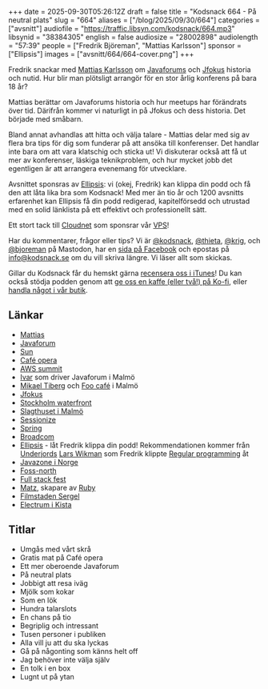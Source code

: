 +++
date = 2025-09-30T05:26:12Z
draft = false
title = "Kodsnack 664 - På neutral plats"
slug = "664"
aliases = ["/blog/2025/09/30/664"]
categories = ["avsnitt"]
audiofile = "https://traffic.libsyn.com/kodsnack/664.mp3"
libsynid = "38384305"
english = false
audiosize = "28002898"
audiolength = "57:39"
people = ["Fredrik Björeman", "Mattias Karlsson"]
sponsor = ["Ellipsis"]
images = ["avsnitt/664/664-cover.png"]
+++

Fredrik snackar med [Mattias Karlsson](https://www.linkedin.com/in/mattiask/) om [Javaforums](http://www.jforum.se/) och [Jfokus](https://www.jfokus.se/) historia och nutid. Hur blir man plötsligt arrangör för en stor årlig konferens på bara 18 år?

Mattias berättar om Javaforums historia och hur meetups har förändrats över tid. Därifrån kommer vi naturligt in på Jfokus och dess historia. Det började med småbarn.

Bland annat avhandlas att hitta och välja talare - Mattias delar med sig av flera bra tips för dig som funderar på att ansöka till konferenser. Det handlar inte bara om att vara klatschig och sticka ut! Vi diskuterar också att få ut mer av konferenser, läskiga teknikproblem, och hur mycket jobb det egentligen är att arrangera evenemang för utvecklare.

Avsnittet sponsras av [Ellipsis](http://www.ellipsis.se): vi (okej, Fredrik) kan klippa din podd och få den att låta lika bra som Kodsnack! Med mer än tio år och 1200 avsnitts erfarenhet kan Ellipsis få din podd redigerad, kapitelförsedd och utrustad med en solid länklista på ett effektivt och professionellt sätt.

Ett stort tack till [Cloudnet](https://www.cloudnet.se) som sponsrar vår [VPS](https://en.wikipedia.org/wiki/Virtual_private_server)!

Har du kommentarer, frågor eller tips? Vi är [@kodsnack](https://social.podsnack.se/@kodsnack), [@thieta](https://6510.nu/@thieta), [@krig](https://6510.nu/@krig), och [@bjoreman](https://toot.cafe/@bjoreman) på Mastodon, har en [sida på Facebook](https://www.facebook.com/) och epostas på [info@kodsnack.se](mailto:info@kodsnack.se) om du vill skriva längre. Vi läser allt som skickas.

Gillar du Kodsnack får du hemskt gärna [recensera oss i iTunes](https://itunes.apple.com/se/podcast/kodsnack/id561631498?l=en)! Du kan också stödja podden genom att <a href="https://ko-fi.com/kodsnack" rel="payment">ge oss en kaffe (eller två!) på Ko-fi</a>, eller [handla något i vår butik](https://shop.spreadshirt.se/kodsnack/).

## Länkar
* [Mattias](https://www.linkedin.com/in/mattiask/)
* [Javaforum](http://www.jforum.se/)
* [Sun](https://en.wikipedia.org/wiki/Sun_Microsystems)
* [Café opera](https://sv.wikipedia.org/wiki/Caf%C3%A9_Opera)
* [AWS summit](https://aws.amazon.com/events/summits/)
* [Ivar](https://www.linkedin.com/in/ivargrimstad/?originalSubdomain=se) som driver Javaforum i Malmö
* [Mikael Tiberg](https://www.linkedin.com/in/michaeltiberg/?originalSubdomain=se) och [Foo café](https://foocafe.org/) i Malmö
* [Jfokus](https://www.jfokus.se/)
* [Stockholm waterfront](https://stockholmwaterfront.com/)
* [Slagthuset i Malmö](https://www.slagthuset.se/)
* [Sessionize](https://sessionize.com/)
* [Spring](https://en.wikipedia.org/wiki/Spring_Framework)
* [Broadcom](https://en.wikipedia.org/wiki/Broadcom)
* [Ellipsis](http://www.ellipsis.se) - låt Fredrik klippa din podd! Rekommendationen kommer från [Underjords](https://underjord.io/) [Lars Wikman](https://underjord.io/lars.html) som Fredrik klippte [Regular programming](https://www.regprog.com/) åt
* [Javazone i Norge](https://2025.javazone.no/en/aboutUs)
* [Foss-north](https://foss-north.se/)
* [Full stack fest](https://2019.fullstackfest.com/)
* [Matz](https://en.wikipedia.org/wiki/Yukihiro_Matsumoto), skapare av [Ruby](https://en.wikipedia.org/wiki/Ruby_%28programming_language%29)
* [Filmstaden Sergel](https://sv.wikipedia.org/wiki/Filmstaden_Sergel)
* [Electrum i Kista](https://kista.com/)

## Titlar
* Umgås med vårt skrå
* Gratis mat på Café opera
* Ett mer oberoende Javaforum
* På neutral plats
* Jobbigt att resa iväg
* Mjölk som kokar
* Som en lök
* Hundra talarslots
* En chans på tio
* Begriplig och intressant
* Tusen personer i publiken
* Alla vill ju att du ska lyckas
* Gå på någonting som känns helt off
* Jag behöver inte välja själv
* En tolk i en box
* Lugnt ut på ytan